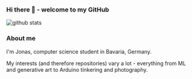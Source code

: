 ### Hi there 👋 - welcome to my GitHub

![github stats](https://github-readme-stats.vercel.app/api?username=sueskind&theme=buefy&show_icons=true)

### About me

I'm Jonas, computer science student in Bavaria, Germany.

My interests (and therefore repositories) vary a lot - everything from ML and generative art to Arduino tinkering and photography.
